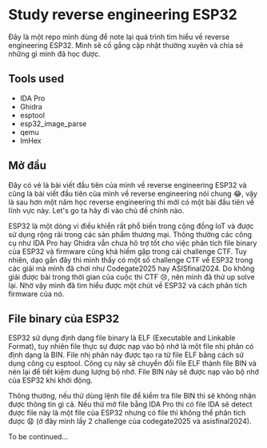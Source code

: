 # Study reverse engineering ESP32

Đây là một repo mình dùng để note lại quá trình tìm hiểu về reverse engineering ESP32. Mình sẽ cố gắng cập nhật thường xuyên và chia sẻ những gì mình đã học được.

## Tools used
- IDA Pro
- Ghidra
- esptool
- esp32_image_parse
- qemu
- ImHex

## Mở đầu
Đây có vẻ là bài viết đầu tiên của mình về reverse engineering ESP32 và cũng là bài viết đầu tiên của mình về reverse engineering nói chung 😂, vậy là sau hơn một năm học reverse engineering thì mới có một bài đầu tiên về lĩnh vực này. Let's go ta hãy đi vào chủ đề chính nào.

ESP32 là một dòng vi điều khiển rất phổ biến trong cộng đồng IoT và được sử dụng rộng rãi trong các sản phẩm thương mại. Thông thường các công cụ như IDA Pro hay Ghidra vẫn chưa hô trợ tốt cho việc phân tích file binary của ESP32 và firmware cũng khá hiếm gặp trong cái challenge CTF. Tuy nhiên, dạo gần đây thì mình thấy có một số challenge CTF về ESP32 trong các giải mà mình đã chơi như Codegate2025 hay ASISfinal2024. Do không giải được bài trong thời gian của cuộc thi CTF 😢, nên mình đã thử up solve lại. Nhờ vậy mình đã tìm hiểu được một chút về ESP32 và cách phân tích firmware của nó. 

## File binary của ESP32
ESP32 sử dụng định dạng file binary là ELF (Executable and Linkable Format), tuy nhiên file thực sự được nạp vào bộ nhớ là một file nhị phân có định dạng là BIN. File nhị phân này được tạo ra từ file ELF bằng cách sử dụng công cụ esptool. Công cụ này sẽ chuyển đổi file ELF thành file BIN và nén lại để tiết kiệm dung lượng bộ nhớ. File BIN này sẽ được nạp vào bộ nhớ của ESP32 khi khởi động.

Thông thường, nếu thử dùng lệnh file để kiểm tra file BIN thì sẽ không nhận được thông tin gì cả. Nếu thử mở file bằng IDA Pro thì có file IDA sẽ detect được file này là một file của ESP32 nhưng có file thì không thể phân tích được 😧 (ở đây mình lấy 2 challenge của codegate2025 và asisfinal2024). 

To be continued...